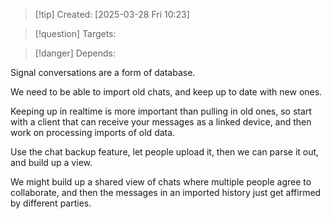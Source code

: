 
>[!tip] Created: [2025-03-28 Fri 10:23]

>[!question] Targets: 

>[!danger] Depends: 

Signal conversations are a form of database.

We need to be able to import old chats, and keep up to date with new ones.

Keeping up in realtime is more important than pulling in old ones, so start with a client that can receive your messages as a linked device, and then work on processing imports of old data.

Use the chat backup feature, let people upload it, then we can parse it out, and build up a view.

We might build up a shared view of chats where multiple people agree to collaborate, and then the messages in an imported history just get affirmed by different parties.